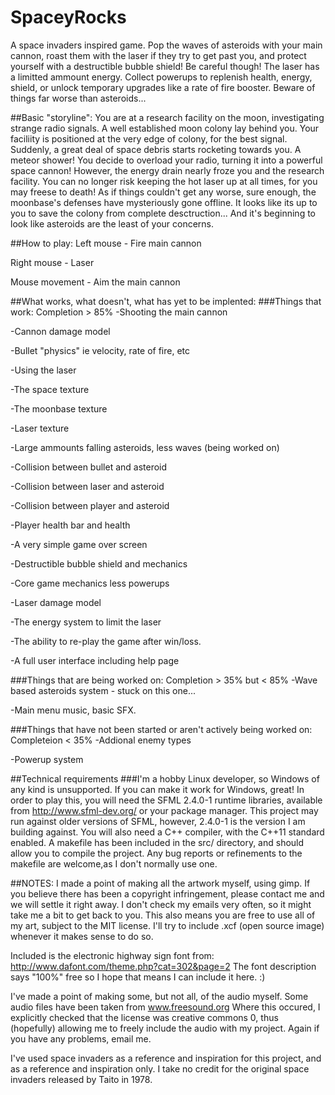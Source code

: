 # SpaceyRocks
A space invaders inspired game. Pop the waves of asteroids with your main cannon,
roast them with the laser if they try to get past you, and protect yourself
with a destructible bubble shield! Be careful though! The laser has a limitted ammount
energy. Collect powerups to replenish health, energy, shield, or unlock temporary 
upgrades like a rate of fire booster. Beware of things far worse than asteroids...

##Basic "storyline":
You are at a research facility on the moon, investigating strange radio signals.
A well established moon colony lay behind you. Your faciliity is positioned at the
very edge of colony, for the best signal. Suddenly, a great deal of space debris
starts rocketing towards you. A meteor shower! You decide to overload your radio, 
turning it into a powerful space cannon! However, the energy drain nearly froze you
and the research facility. You can no longer risk keeping the hot laser
up at all times, for you may freese to death! As if things couldn't get any worse, 
sure enough, the moonbase's defenses have mysteriously gone offline. It looks
like its up to you to save the colony from complete desctruction... And it's 
beginning to look like asteroids are the least of your concerns.

##How to play:
Left mouse - Fire main cannon

Right mouse - Laser

Mouse movement - Aim the main cannon

##What works, what doesn't, what has yet to be implented:
###Things that work: Completion > 85%
-Shooting the main cannon

-Cannon damage model

-Bullet "physics" ie velocity, rate of fire, etc

-Using the laser

-The space texture

-The moonbase texture

-Laser texture

-Large ammounts falling asteroids, less waves (being worked on)
  
-Collision between bullet and asteroid

-Collision between laser and asteroid

-Collision between player and asteroid

-Player health bar and health

-A very simple game over screen

-Destructible bubble shield and mechanics

-Core game mechanics less powerups

-Laser damage model

-The energy system to limit the laser

-The ability to re-play the game after win/loss.

-A full user interface including help page

###Things that are being worked on: Completion > 35% but < 85%
-Wave based asteroids system - stuck on this one...

-Main menu music, basic SFX.

###Things that have not been started or aren't actively being worked on: Completeion < 35%
-Addional enemy types

-Powerup system

##Technical requirements
###I'm a hobby Linux developer, so Windows of any kind is unsupported. If you can make it work for Windows, great!
In order to play this, you will need the SFML 2.4.0-1 runtime libraries, available from http://www.sfml-dev.org/
or your package manager. This project may run against older versions of SFML, however, 2.4.0-1 is the version I am 
building against. You will also  need a C++ compiler, with the C++11 standard enabled. A makefile has been included
in the src/ directory, and should allow you to compile the project. Any bug reports or refinements to the makefile
are welcome,as I don't normally use one.

##NOTES:
I made a point of making all the artwork myself, using gimp. If you believe there has been a copyright infringement,
please contact me and we will settle it right away. I don't check my emails very often, so it might take me a bit
to get back to you. This also means you are free to use all of my art, subject to the MIT license. I'll try
to include .xcf (open source image) whenever it makes sense to do so.

Included is the electronic highway sign font from: 
http://www.dafont.com/theme.php?cat=302&page=2
The font description says "100%" free so I hope that means I can include 
it here. :)

I've made a point of making some, but not all, of the audio myself. Some audio files have been taken from www.freesound.org
Where this occured, I explicitly checked that the license was creative commons 0, thus (hopefully) allowing me to freely
include the audio with my project. Again if you have any problems, email me.

I've used space invaders as a reference and inspiration for this project, and as a reference and inspiration only. I take
no credit for the original space invaders released by Taito in 1978.
